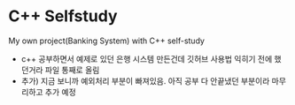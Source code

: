 # C++ Selfstudy
My own project(Banking System) with C++ self-study
 - c++ 공부하면서 예제로 있던 은행 시스템 만든건데 깃허브 사용법 익히기 전에 했던거라 파일 통째로 올림
 - 추가) 지금 보니까 예외처리 부분이 빠져있음. 아직 공부 다 안끝냈던 부분이라 마무리하고 추가 예정
